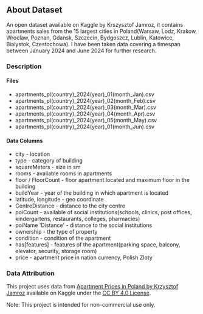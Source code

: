 ## About Dataset

An open dataset available on Kaggle by Krszysztof Jamroz,
it contains apartments sales from the 15 largest cities in 
Poland(Warsaw, Lodz, Krakow, Wroclaw, Poznan, Gdansk, Szczecin,
Bydgoszcz, Lublin, Katowice, Bialystok, Czestochowa). I have been
taken data covering a timespan between January 2024 and June 2024 
for further research. 

### Description

#### Files

- apartments_pl(country)_2024(year)_01(month_Jan).csv 
- apartments_pl(country)_2024(year)_02(month_Feb).csv 
- apartments_pl(country)_2024(year)_03(month_Mar).csv 
- apartments_pl(country)_2024(year)_04(month_Apr).csv 
- apartments_pl(country)_2024(year)_05(month_May).csv 
- apartments_pl(country)_2024(year)_01(month_Jun).csv 

#### Data Columns 

- city - location
- type - category of building
- squareMeters - size in sm
- rooms - available rooms in apartments
- floor / FloorCount - floor apartment located and maximum floor
in the building
- buildYear - year of the building in which apartment is located
- latitude, longitude - geo coordinate 
- CentreDistance - distance to the city centre 
- poiCount - available of social institutions(schools, clinics,
post offices, kindergartens, restaurants, colleges, pharmacies)
- poiName 'Distance' - distance to the social institutions 
- ownership - the type of property 
- condition - condition of the apartment
- has[features] - features of the apartment(parking space,
balcony, elevator, security, storage room)
- price - apartment price in nation currency, Polish Zloty

### Data Attribution

This project uses data from [Apartment Prices in Poland by Krzysztof Jamroz](https://www.kaggle.com/datasets/krzysztofjamroz/apartment-prices-in-poland)
available on Kaggle under the [CC BY 4.0 License](https://creativecommons.org/licenses/by/4.0/). 

Note: This project is intended for non-commercial use only.
